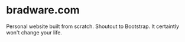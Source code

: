 # bradware.com
Personal website built from scratch. Shoutout to Bootstrap. It certaintly won't change your life.
